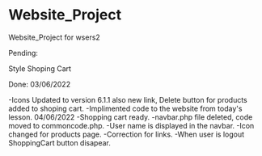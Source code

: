 # Website_Project
Website_Project for wsers2



Pending:

Style Shoping Cart



Done:
03/06/2022

-Icons Updated to version 6.1.1 also new link, Delete button for products added to shoping cart.
-Implimented code to the website from today's lesson.
04/06/2022
-Shopping cart ready.
-navbar.php file deleted, code moved to commoncode.php.
-User name is displayed in the navbar.
-Icon changed for products page.
-Correction for links.
-When user is logout ShoppingCart button disapear.